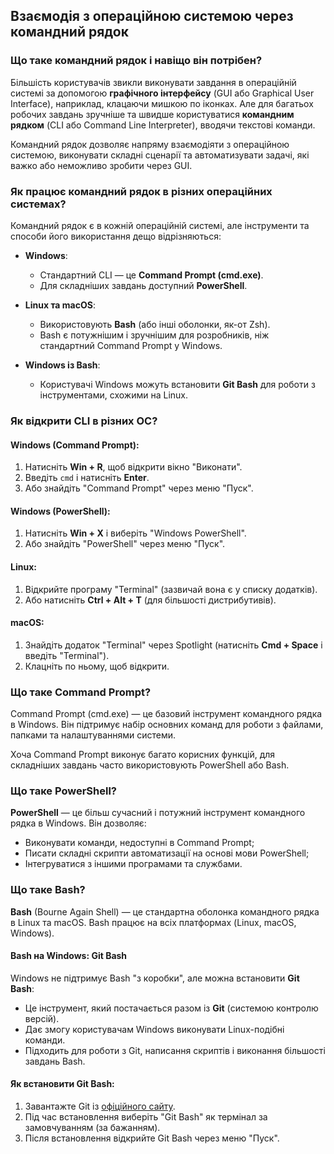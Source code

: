 ## Взаємодія з операційною системою через командний рядок

### Що таке командний рядок і навіщо він потрібен?
Більшість користувачів звикли виконувати завдання в операційній системі за допомогою **графічного інтерфейсу** (GUI або Graphical User Interface), наприклад, клацаючи мишкою по іконках. Але для багатьох робочих завдань зручніше та швидше користуватися **командним рядком** (CLI або Command Line Interpreter), вводячи текстові команди.

Командний рядок дозволяє напряму взаємодіяти з операційною системою, виконувати складні сценарії та автоматизувати задачі, які важко або неможливо зробити через GUI.

### Як працює командний рядок в різних операційних системах?
Командний рядок є в кожній операційній системі, але інструменти та способи його використання дещо відрізняються:

- **Windows**:
  - Стандартний CLI — це **Command Prompt (cmd.exe)**.
  - Для складніших завдань доступний **PowerShell**.
  
- **Linux та macOS**:
  - Використовують **Bash** (або інші оболонки, як-от Zsh).
  - Bash є потужнішим і зручнішим для розробників, ніж стандартний Command Prompt у Windows.

- **Windows із Bash**:
  - Користувачі Windows можуть встановити **Git Bash** для роботи з інструментами, схожими на Linux.

### Як відкрити CLI в різних ОС?

#### Windows (Command Prompt):
1. Натисніть **Win + R**, щоб відкрити вікно "Виконати".
2. Введіть `cmd` і натисніть **Enter**.
3. Або знайдіть "Command Prompt" через меню "Пуск".

#### Windows (PowerShell):
1. Натисніть **Win + X** і виберіть "Windows PowerShell".
2. Або знайдіть "PowerShell" через меню "Пуск".

#### Linux:
1. Відкрийте програму "Terminal" (зазвичай вона є у списку додатків).
2. Або натисніть **Ctrl + Alt + T** (для більшості дистрибутивів).

#### macOS:
1. Знайдіть додаток "Terminal" через Spotlight (натисніть **Cmd + Space** і введіть "Terminal").
2. Клацніть по ньому, щоб відкрити.

### Що таке Command Prompt?
Command Prompt (cmd.exe) — це базовий інструмент командного рядка в Windows. Він підтримує набір основних команд для роботи з файлами, папками та налаштуваннями системи. 

Хоча Command Prompt виконує багато корисних функцій, для складніших завдань часто використовують PowerShell або Bash.

### Що таке PowerShell?
**PowerShell** — це більш сучасний і потужний інструмент командного рядка в Windows. Він дозволяє:
- Виконувати команди, недоступні в Command Prompt;
- Писати складні скрипти автоматизації на основі мови PowerShell;
- Інтегруватися з іншими програмами та службами.

### Що таке Bash?
**Bash** (Bourne Again Shell) — це стандартна оболонка командного рядка в Linux та macOS. Bash працює на всіх платформах (Linux, macOS, Windows).

#### Bash на Windows: Git Bash
Windows не підтримує Bash "з коробки", але можна встановити **Git Bash**:
- Це інструмент, який постачається разом із **Git** (системою контролю версій).
- Дає змогу користувачам Windows виконувати Linux-подібні команди.
- Підходить для роботи з Git, написання скриптів і виконання більшості завдань Bash.

#### Як встановити Git Bash:
1. Завантажте Git із [офіційного сайту](https://git-scm.com/).
2. Під час встановлення виберіть "Git Bash" як термінал за замовчуванням (за бажанням).
3. Після встановлення відкрийте Git Bash через меню "Пуск".

